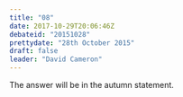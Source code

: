 ```yaml
---
title: "08"
date: 2017-10-29T20:06:46Z
debateid: "20151028"
prettydate: "28th October 2015"
draft: false
leader: "David Cameron"
---
```


The answer will be in the autumn statement.